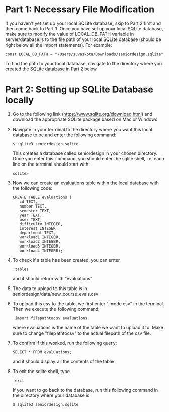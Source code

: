 # Part 1: Necessary File Modification

If you haven't yet set up your local SQLite database, skip to Part 2 first and then come back to Part 1. Once you have set up your local SQLite database, make sure to modify the value of LOCAL_DB_PATH variable in server/database.js to the file path of your local SQLite database (should be right below all the import statements). For example:
```
const LOCAL_DB_PATH = "/Users/suvaskota/Downloads/seniordesign.sqlite"
```
To find the path to your local database, navigate to the directory where you created the SQLite database in Part 2 below


# Part 2: Setting up SQLite Database locally

1. Go to the following link (https://www.sqlite.org/download.html) and download the appropriate SQLite package based on Mac or Windows

2. Navigate in your terminal to the directory where you want this local database to be and enter the following command: 
   ```
   $ sqlite3 seniordesign.sqlite 
   ```
   This creates a database called seniordesign in your chosen directory. Once you enter this command, you should enter the sqlite shell, i.e, each line on    the terminal should start with:
   ```
   sqlite>
   ```

3. Now we can create an evaluations table within the local database with the following code:
     ```
     CREATE TABLE evaluations (
        id TEXT, 
        number TEXT, 
        semester TEXT, 
        year TEXT, 
        user TEXT,
        difficulty INTEGER, 
        interest INTEGER, 
        department TEXT, 
        workload1 INTEGER, 
        workload2 INTEGER, 
        workload3 INTEGER, 
        workload4 INTEGER);
      ```
4. To check if a table has been created, you can enter 
   ```
   .tables 
   ```
    and it should return with "evaluations"

5. The data to upload to this table is in seniordesign/data/new_course_evals.csv

6. To upload this csv to the table, we first enter ".mode csv" in the terminal. Then we execute the following command: 
    ```
    .import filepathtocsv evaluations
   ```
   where evaluations is the name of the table we want to upload it to. Make sure to change "filepathtocsv" to the actual filepath of the csv file.

7. To confirm if this worked, run the following query:
   ``` 
   SELECT * FROM evaluations;
   ```
   and it should display all the contents of the table

8. To exit the sqlite shell, type 
   ```
   .exit 
   ```
   If you want to go back to the database, run this following command in the directory where your database is
    ```
   $ sqlite3 seniordesign.sqlite 
   ```
